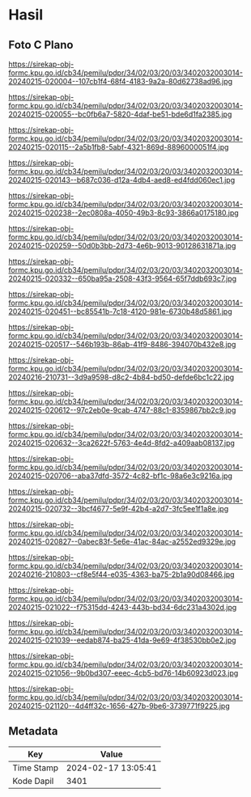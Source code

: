# Hasil

## Foto C Plano

https://sirekap-obj-formc.kpu.go.id/cb34/pemilu/pdpr/34/02/03/20/03/3402032003014-20240215-020004--107cb1f4-68f4-4183-9a2a-80d62738ad96.jpg

https://sirekap-obj-formc.kpu.go.id/cb34/pemilu/pdpr/34/02/03/20/03/3402032003014-20240215-020055--bc0fb6a7-5820-4daf-be51-bde6d1fa2385.jpg

https://sirekap-obj-formc.kpu.go.id/cb34/pemilu/pdpr/34/02/03/20/03/3402032003014-20240215-020115--2a5b1fb8-5abf-4321-869d-8896000051f4.jpg

https://sirekap-obj-formc.kpu.go.id/cb34/pemilu/pdpr/34/02/03/20/03/3402032003014-20240215-020143--b687c036-d12a-4db4-aed8-ed4fdd060ec1.jpg

https://sirekap-obj-formc.kpu.go.id/cb34/pemilu/pdpr/34/02/03/20/03/3402032003014-20240215-020238--2ec0808a-4050-49b3-8c93-3866a0175180.jpg

https://sirekap-obj-formc.kpu.go.id/cb34/pemilu/pdpr/34/02/03/20/03/3402032003014-20240215-020259--50d0b3bb-2d73-4e6b-9013-90128631871a.jpg

https://sirekap-obj-formc.kpu.go.id/cb34/pemilu/pdpr/34/02/03/20/03/3402032003014-20240215-020332--650ba95a-2508-43f3-9564-65f7ddb693c7.jpg

https://sirekap-obj-formc.kpu.go.id/cb34/pemilu/pdpr/34/02/03/20/03/3402032003014-20240215-020451--bc85541b-7c18-4120-981e-6730b48d5861.jpg

https://sirekap-obj-formc.kpu.go.id/cb34/pemilu/pdpr/34/02/03/20/03/3402032003014-20240215-020517--546b193b-86ab-41f9-8486-394070b432e8.jpg

https://sirekap-obj-formc.kpu.go.id/cb34/pemilu/pdpr/34/02/03/20/03/3402032003014-20240216-210731--3d9a9598-d8c2-4b84-bd50-defde6bc1c22.jpg

https://sirekap-obj-formc.kpu.go.id/cb34/pemilu/pdpr/34/02/03/20/03/3402032003014-20240215-020612--97c2eb0e-9cab-4747-88c1-8359867bb2c9.jpg

https://sirekap-obj-formc.kpu.go.id/cb34/pemilu/pdpr/34/02/03/20/03/3402032003014-20240215-020632--3ca2622f-5763-4e4d-8fd2-a409aab08137.jpg

https://sirekap-obj-formc.kpu.go.id/cb34/pemilu/pdpr/34/02/03/20/03/3402032003014-20240215-020706--aba37dfd-3572-4c82-bf1c-98a6e3c9216a.jpg

https://sirekap-obj-formc.kpu.go.id/cb34/pemilu/pdpr/34/02/03/20/03/3402032003014-20240215-020732--3bcf4677-5e9f-42b4-a2d7-3fc5ee1f1a8e.jpg

https://sirekap-obj-formc.kpu.go.id/cb34/pemilu/pdpr/34/02/03/20/03/3402032003014-20240215-020827--0abec83f-5e6e-41ac-84ac-a2552ed9329e.jpg

https://sirekap-obj-formc.kpu.go.id/cb34/pemilu/pdpr/34/02/03/20/03/3402032003014-20240216-210803--cf8e5f44-e035-4363-ba75-2b1a90d08466.jpg

https://sirekap-obj-formc.kpu.go.id/cb34/pemilu/pdpr/34/02/03/20/03/3402032003014-20240215-021022--f75315dd-4243-443b-bd34-6dc231a4302d.jpg

https://sirekap-obj-formc.kpu.go.id/cb34/pemilu/pdpr/34/02/03/20/03/3402032003014-20240215-021039--eedab874-ba25-41da-9e69-4f38530bb0e2.jpg

https://sirekap-obj-formc.kpu.go.id/cb34/pemilu/pdpr/34/02/03/20/03/3402032003014-20240215-021056--9b0bd307-eeec-4cb5-bd76-14b60923d023.jpg

https://sirekap-obj-formc.kpu.go.id/cb34/pemilu/pdpr/34/02/03/20/03/3402032003014-20240215-021120--4d4ff32c-1656-427b-9be6-3739771f9225.jpg


## Metadata

| Key        | Value               |
| ---------- | ------------------- |
| Time Stamp | 2024-02-17 13:05:41 |
| Kode Dapil | 3401                |




